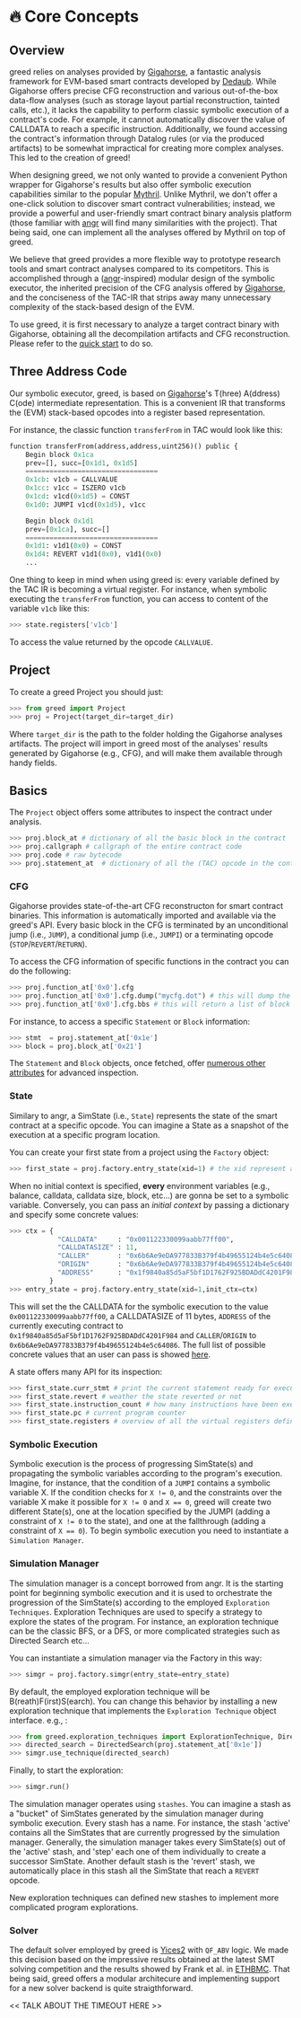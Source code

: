 
# 🔥 Core Concepts

## Overview 
greed relies on analyses provided by [Gigahorse](https://github.com/nevillegrech/gigahorse-toolchain), a fantastic analysis framework for EVM-based smart contracts developed by [Dedaub](https://dedaub.com/). While Gigahorse offers precise CFG reconstruction and various out-of-the-box data-flow analyses (such as storage layout partial reconstruction, tainted calls, etc.), it lacks the capability to perform classic symbolic execution of a contract's code. For example, it cannot automatically discover the value of CALLDATA to reach a specific instruction. Additionally, we found accessing the contract's information through Datalog rules (or via the produced artifacts) to be somewhat impractical for creating more complex analyses. This led to the creation of greed!

When designing greed, we not only wanted to provide a convenient Python wrapper for Gigahorse's results but also offer symbolic execution capabilities similar to the popular [Mythril](https://github.com/Consensys/mythril). Unlike Mythril, we don't offer a one-click solution to discover smart contract vulnerabilities; instead, we provide a powerful and user-friendly smart contract binary analysis platform (those familiar with [angr](https://github.com/angr/angr) will find many similarities with the project). That being said, one can implement all the analyses offered by Mythril on top of greed.

We believe that greed provides a more flexible way to prototype research tools and smart contract analyses compared to its competitors. This is accomplished through a ([angr](https://github.com/angr/angr)-inspired) modular design of the symbolic executor, the inherited precision of the CFG analysis offered by [Gigahorse](https://github.com/nevillegrech/gigahorse-toolchain), and the conciseness of the TAC-IR that strips away many unnecessary complexity of the stack-based design of the EVM.

To use greed, it is first necessary to analyze a target contract binary with Gigahorse, obtaining all the decompilation artifacts and CFG reconstruction. Please refer to the [quick start](/quickstart) to do so.

## Three Address Code
Our symbolic executor, greed, is based on [Gigahorse](https://github.com/nevillegrech/gigahorse-toolchain)'s T(hree) A(ddress) C(ode) intermediate representation.
This is a convenient IR that transforms the (EVM) stack-based opcodes into a register based representation.

For instance, the classic function `transferFrom` in TAC would look like this:

```python
function transferFrom(address,address,uint256)() public {
    Begin block 0x1ca
    prev=[], succ=[0x1d1, 0x1d5]
    =================================
    0x1cb: v1cb = CALLVALUE 
    0x1cc: v1cc = ISZERO v1cb
    0x1cd: v1cd(0x1d5) = CONST 
    0x1d0: JUMPI v1cd(0x1d5), v1cc

    Begin block 0x1d1
    prev=[0x1ca], succ=[]
    =================================
    0x1d1: v1d1(0x0) = CONST 
    0x1d4: REVERT v1d1(0x0), v1d1(0x0)
    ...
```

One thing to keep in mind when using greed is: every variable defined by the TAC IR is becoming a virtual register. For instance, when symbolic executing the `transferFrom` function, you can access to content of the variable `v1cb` like this:

```python
>>> state.registers['v1cb']
```
To access the value returned by the opcode `CALLVALUE`.


## Project
To create a greed Project you should just:

```python
>>> from greed import Project
>>> proj = Project(target_dir=target_dir)
```

Where `target_dir` is the path to the folder holding the Gigahorse analyses artifacts.
The project will import in greed most of the analyses' results generated by Gigahorse (e.g., CFG), and will make them available through handy fields.

## Basics

The `Project` object offers some attributes to inspect the contract under analysis.


```python
>>> proj.block_at # dictionary of all the basic block in the contract
>>> proj.callgraph # callgraph of the entire contract code
>>> proj.code # raw bytecode 
>>> proj.statement_at  # dictionary of all the (TAC) opcode in the contract
```

### CFG

Gigahorse provides state-of-the-art CFG reconstructon for smart contract binaries. This information is automatically imported and available via the greed's API.
Every basic block in the CFG is terminated by an unconditional jump (i.e., `JUMP`), a conditional jump (i.e., `JUMPI`) or a terminating opcode (`STOP`/`REVERT`/`RETURN`).

To access the CFG information of specific functions in the contract you can do the following:

```python
>>> proj.function_at['0x0'].cfg
>>> proj.function_at['0x0'].cfg.dump("mycfg.dot") # this will dump the CFG in .dot format
>>> proj.function_at['0x0'].cfg.bbs # this will return a list of block objects belonging to the CFG
```

For instance, to access a specific `Statement` or `Block` information:

```python
>>> stmt  = proj.statement_at['0x1e']
>>> block = proj.block_at['0x21']
```

The `Statement` and `Block` objects, once fetched, offer [numerous other attributes]() for advanced inspection. 

### State
Similary to angr, a SimState (i.e., `State`) represents the state of the smart contract at a specific opcode. You can imagine a State as a snapshot of the execution at a specific program location.

You can create your first state from a project using the `Factory` object:

```python
>>> first_state = proj.factory.entry_state(xid=1) # the xid represent an unique identifier for the current symbolic execution.
```

When no initial context is specified, **every** environment variables (e.g., balance, calldata, calldata size, block, etc...) are gonna be set to a symbolic variable.
Conversely, you can pass an *initial context* by passing a dictionary and specify some concrete values:

```python
>>> ctx = { 
            "CALLDATA"     : "0x001122330099aabb77ff00", 
            "CALLDATASIZE" : 11, 
            "CALLER"       : "0x6b6Ae9eDA977833B379f4b49655124b4e5c64086", 
            "ORIGIN"       : "0x6b6Ae9eDA977833B379f4b49655124b4e5c64086",
            "ADDRESS"      : "0x1f9840a85d5aF5bf1D1762F925BDADdC4201F984",
          }
>>> entry_state = proj.factory.entry_state(xid=1,init_ctx=ctx)
```

This will set the the CALLDATA for the symbolic execution to the value `0x001122330099aabb77ff00`, a CALLDATASIZE of 11 bytes, `ADDRESS` of the currently executing contract to `0x1f9840a85d5aF5bf1D1762F925BDADdC4201F984` and `CALLER`/`ORIGIN` to `0x6b6Ae9eDA977833B379f4b49655124b4e5c64086`.
The full list of possible concrete values that an user can pass is showed [here]().

A state offers many API for its inspection:

```python
>>> first_state.curr_stmt # print the current statement ready for execution
>>> first_state.revert # weather the state reverted or not
>>> first_state.instruction_count # how many instructions have been executed up to this point
>>> first_state.pc # current program counter 
>>> first_state.registers # overview of all the virtual registers defined during the execution up to this point
```

### Symbolic Execution
Symbolic execution is the process of progressing SimState(s) and propagating the symbolic variables according to the program's execution.
Imagine, for instance, that the condition of a `JUMPI` contains a symbolic variable X.
If the condition checks for `X != 0`, and the constraints over the variable X make it possible for `X != 0` and `X == 0`, greed will create two different State(s), one at the location specified by the JUMPI (adding a constraint of `X != 0` to the state), and one at the fallthrough (adding a constraint of `X == 0`).
To begin symbolic execution you need to instantiate a `Simulation Manager`.

### Simulation Manager
The simulation manager is a concept borrowed from angr. It is the starting point for beginning symbolic execution and it is used to orchestrate the progression of the SimState(s) according to the employed `Exploration Techniques`.
Exploration Techniques are used to specify a strategy to explore the states of the program. For instance, an exploration technique can be the classic BFS, or a DFS, or more complicated strategies such as Directed Search etc...

You can instantiate a simulation manager via the Factory in this way:

```python
>>> simgr = proj.factory.simgr(entry_state=entry_state)
```

By default, the employed exploration technique will be B(reath)F(irst)S(earch). You can change this behavior by installing a new exploration technique that implements the `Exploration Technique` object interface. e.g., :

```python
>>> from greed.exploration_techniques import ExplorationTechnique, DirectedSearch
>>> directed_search = DirectedSearch(proj.statement_at['0x1e'])
>>> simgr.use_technique(directed_search)
```

Finally, to start the exploration:

```python
>>> simgr.run()
```

The simulation manager operates using `stashes`. You can imagine a stash as a "bucket" of SimStates generated by the simulation manager during symbolic execution. Every stash has a name. For instance, the stash 'active' contains all the SimStates that are currently progressed by the simulation manager. 
Generally, the simulation manager takes every SimState(s) out of the 'active' stash, and 'step' each one of them individually to create a successor SimState. Another default stash is the 'revert' stash, we automatically place in this stash all the SimState that reach a `REVERT` opcode. 

New exploration techniques can defined new stashes to implement more complicated program explorations.

### Solver 

The default solver employed by greed is [Yices2](https://github.com/SRI-CSL/yices2) with `QF_ABV` logic.
We made this decision based on the impressive results obtained at the latest SMT solving competition and the results showed by Frank et al. in [ETHBMC](https://www.usenix.org/system/files/sec20fall_frank_prepub_0.pdf).
That being said, greed offers a modular architecure and implementing support for a new solver backend is quite straigthforward.

<< TALK ABOUT THE TIMEOUT HERE >>